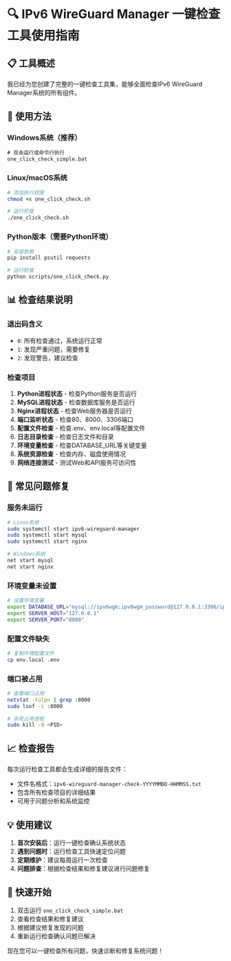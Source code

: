 # 🔍 IPv6 WireGuard Manager 一键检查工具使用指南

## 📋 工具概述

我已经为您创建了完整的一键检查工具集，能够全面检查IPv6 WireGuard Manager系统的所有组件。

## 🚀 使用方法

### Windows系统（推荐）
```cmd
# 双击运行或命令行执行
one_click_check_simple.bat
```

### Linux/macOS系统
```bash
# 添加执行权限
chmod +x one_click_check.sh

# 运行检查
./one_click_check.sh
```

### Python版本（需要Python环境）
```bash
# 安装依赖
pip install psutil requests

# 运行检查
python scripts/one_click_check.py
```

## 📊 检查结果说明

### 退出码含义
- `0`: 所有检查通过，系统运行正常
- `1`: 发现严重问题，需要修复
- `2`: 发现警告，建议检查

### 检查项目
1. **Python进程状态** - 检查Python服务是否运行
2. **MySQL进程状态** - 检查数据库服务是否运行
3. **Nginx进程状态** - 检查Web服务器是否运行
4. **端口监听状态** - 检查80、8000、3306端口
5. **配置文件检查** - 检查.env、env.local等配置文件
6. **日志目录检查** - 检查日志文件和目录
7. **环境变量检查** - 检查DATABASE_URL等关键变量
8. **系统资源检查** - 检查内存、磁盘使用情况
9. **网络连接测试** - 测试Web和API服务可访问性

## 🔧 常见问题修复

### 服务未运行
```bash
# Linux系统
sudo systemctl start ipv6-wireguard-manager
sudo systemctl start mysql
sudo systemctl start nginx

# Windows系统
net start mysql
net start nginx
```

### 环境变量未设置
```bash
# 设置环境变量
export DATABASE_URL="mysql://ipv6wgm:ipv6wgm_password@127.0.0.1:3306/ipv6wgm"
export SERVER_HOST="127.0.0.1"
export SERVER_PORT="8000"
```

### 配置文件缺失
```bash
# 复制环境配置文件
cp env.local .env
```

### 端口被占用
```bash
# 查看端口占用
netstat -tulpn | grep :8000
sudo lsof -i :8000

# 杀死占用进程
sudo kill -9 <PID>
```

## 📈 检查报告

每次运行检查工具都会生成详细的报告文件：
- 文件名格式：`ipv6-wireguard-manager-check-YYYYMMDD-HHMMSS.txt`
- 包含所有检查项目的详细结果
- 可用于问题分析和系统监控

## 💡 使用建议

1. **首次安装后**：运行一键检查确认系统状态
2. **遇到问题时**：运行检查工具快速定位问题
3. **定期维护**：建议每周运行一次检查
4. **问题排查**：根据检查结果和修复建议进行问题修复

## 🎯 快速开始

1. 双击运行 `one_click_check_simple.bat`
2. 查看检查结果和修复建议
3. 根据建议修复发现的问题
4. 重新运行检查确认问题已解决

现在您可以一键检查所有问题，快速诊断和修复系统问题！
